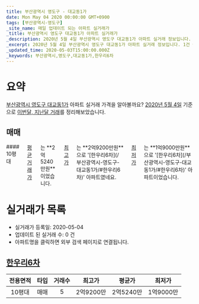 ```yaml
---
title: 부산광역시 영도구 - 대교동1가
date: Mon May 04 2020 00:00:00 GMT+0900
tags: [부산광역시-영도구]
_site_name: 매일 업데이트 되는 아파트 실거래가
_title: 부산광역시 영도구 대교동1가 아파트 실거래가
_description: 2020년 5월 4일 부산광역시 영도구 대교동1가 아파트 실거래 정보입니다. 1건 아파트 정보가 있습니다.
_excerpt: 2020년 5월 4일 부산광역시 영도구 대교동1가 아파트 실거래 정보입니다. 1건 아파트 정보가 있습니다.
_updated_time: 2020-05-03T15:00:00.000Z
_keywords: 부산광역시,영도구,대교동1가,한우리6차
---
```





# 요약
<ins>부산광역시 영도구 대교동1가</ins> 아파트 실거래 가격을 알아볼까요? <ins>2020년 5월 4일</ins> 기준으로 <ins>이번달, 지난달 거래</ins>를 정리해보았습니다.

## 매매
<div class="container">
<div class="twelve columns" markdown="1">
#### 10평대
<ins>평균 거래가</ins>는 **2억5240만원**이었습니다. <ins>최고가</ins>는 **2억9200만원**으로 '[한우리6차](/부산광역시-영도구-대교동1가/#한우리6차)' 아파트였네요. <ins>최저가</ins>는 **1억9000만원**으로 '[한우리6차](/부산광역시-영도구-대교동1가/#한우리6차)' 아파트이었습니다.
</div>
</div>



# 실거래가 목록
- 실거래가 등록일: 2020-05-04
- 업데이트 된 실거래 수: 0 건
- 아파트명을 클릭하면 외부 검색 페이지로 연결됩니다.

## [한우리6차](#한우리6차)

|전용면적|타입|거래수|최고가|평균가|최저가|
|:---:|:---:|:---:|:---:|:---:|:---:|
|10평대|<span class="deal-type-1">매매</span>|5|2억9200만|2억5240만|1억9000만|

<br/>



